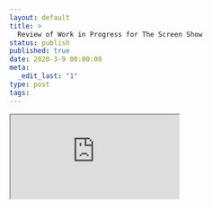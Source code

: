```yaml
---
layout: default
title: >
  Review of Work in Progress for The Screen Show
status: publish
published: true
date: 2020-3-9 00:00:00
meta:
  _edit_last: "1"
type: post
tags:
---
```

<div  id="qrcode"></div>
<div>
<iframe src="https://researchers.mq.edu.au/en/clippings/review-of-work-in-progress-for-the-screen-show">
</iframe>
</div>

<script type="text/javascript" src="{site.baseurl}/js/qr/qrcode.js"></script>
<script type="text/javascript">
new QRCode(document.getElementById("qrcode"), "https://researchers.mq.edu.au/en/clippings/review-of-work-in-progress-for-the-screen-show");
</script>
        